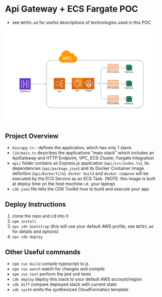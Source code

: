 # Api Gateway + ECS Fargate POC

- see `NOTES.md` for useful descriptions of technologies used in this POC

![image info](ApiGateway_ECSFargate_POC.jpg)

## Project Overview

- `bin/app.ts` - defines the application, which has only 1 stack.
- `lib/main.ts` describes the applications "main stack" which includes an ApiGateway and HTTP Endpoint, VPC, ECS Cluster, Fargate Integration
- `api/` folder contains an Express.js application (`api/src/index.ts`), its dependencies (`api/package.json`) and its Docker Container Image definition (`api/Dockerfile`). `docker build` and `docker compose` will be executed by the ECS Service as an ECS Task. (NOTE: this image is built at deploy time on the host machine i.e. your laptop)
- `cdk.json` file tells the CDK Toolkit how to build and execute your app.

## Deploy Instructions

1. clone the repo and cd into it
2. `npm install`
3. `npx cdk bootstrap` (this will use your default AWS profile, see `NOTES.md` for details and options)
4. `npx cdk deploy`

## Other Useful commands

- `npm run build` compile typescript to js
- `npm run watch` watch for changes and compile
- `npm run test` perform the jest unit tests
- `cdk deploy` deploy this stack to your default AWS account/region
- `cdk diff` compare deployed stack with current state
- `cdk synth` emits the synthesized CloudFormation template
